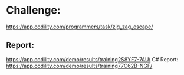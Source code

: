 ﻿# Challenge: 
https://app.codility.com/programmers/task/zig_zag_escape/

## Report:
https://app.codility.com/demo/results/training2S8YF7-7AU/
C# Report:  https://app.codility.com/demo/results/training77C62B-NGF/